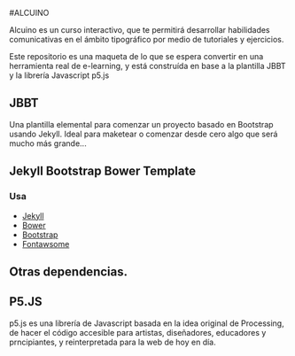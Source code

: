 #ALCUINO

Alcuino es un curso interactivo, que te permitirá desarrollar habilidades comunicativas en el ámbito tipográfico por medio de tutoriales y ejercicios.

Este repositorio es una maqueta de lo que se espera convertir en una herramienta real de e-learning, y está construída en base a la plantilla JBBT y la librería Javascript p5.js

## JBBT

Una plantilla elemental para comenzar un proyecto basado en Bootstrap usando Jekyll. Ideal para maketear o comenzar desde cero algo que será mucho más grande...

## Jekyll Bootstrap Bower Template 

### Usa

- [Jekyll](http://jekyllrb.com/)
- [Bower](http://bower.io/)
- [Bootstrap](http://getbootstrap.com/)
- [Fontawsome](http://fortawesome.github.io/Font-Awesome/)

## Otras dependencias.

## P5.JS

p5.js es una librería de Javascript basada en la idea original de Processing, de hacer el código accesible para artistas, diseñadores, educadores y prncipiantes, y reinterpretada para la web de hoy en día.